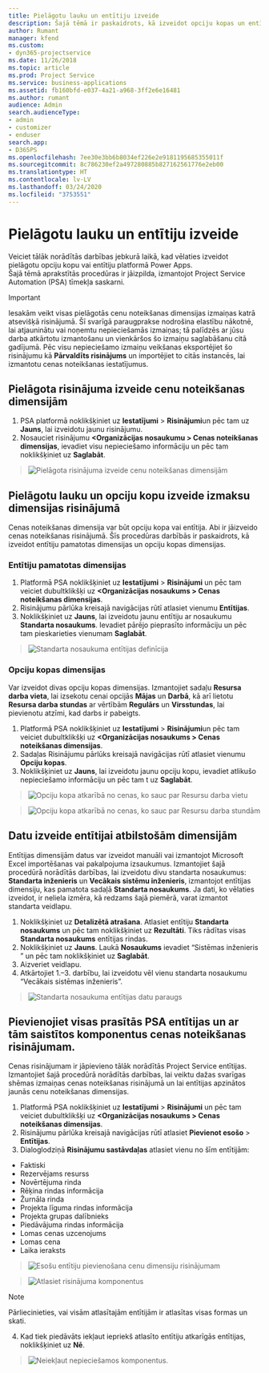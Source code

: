 ```yaml
---
title: Pielāgotu lauku un entītiju izveide
description: Šajā tēmā ir paskaidrots, kā izveidot opciju kopas un entītijas jūsu risinājumā Power Apps platformā.
author: Rumant
manager: kfend
ms.custom:
- dyn365-projectservice
ms.date: 11/26/2018
ms.topic: article
ms.prod: Project Service
ms.service: business-applications
ms.assetid: fb160bfd-e037-4a21-a968-3ff2e6e16481
ms.author: rumant
audience: Admin
search.audienceType:
- admin
- customizer
- enduser
search.app:
- D365PS
ms.openlocfilehash: 7ee30e3bb6b8034ef226e2e9181195685355011f
ms.sourcegitcommit: 8c786230ef2a497280885b827162561776e2eb00
ms.translationtype: HT
ms.contentlocale: lv-LV
ms.lasthandoff: 03/24/2020
ms.locfileid: "3753551"
---
```

# <a name="create-custom-fields-and-entities"></a>Pielāgotu lauku un entītiju izveide 

Veiciet tālāk norādītās darbības jebkurā laikā, kad vēlaties izveidot pielāgotu opciju kopu vai entītiju platformā Power Apps.  
Šajā tēmā aprakstītās procedūras ir jāizpilda, izmantojot Project Service Automation (PSA) tīmekļa saskarni.

> [!IMPORTANT]
> Iesakām veikt visas pielāgotās cenu noteikšanas dimensijas izmaiņas katrā atsevišķā risinājumā. Šī svarīgā paraugprakse nodrošina elastību nākotnē, lai atjauninātu vai noņemtu nepieciešamās izmaiņas; tā palīdzēs ar jūsu darba atkārtotu izmantošanu un vienkāršos šo izmaiņu saglabāšanu citā gadījumā. Pēc visu nepieciešamo izmaiņu veikšanas eksportējiet šo risinājumu kā **Pārvaldīts risinājums** un importējiet to citās instancēs, lai izmantotu cenas noteikšanas iestatījumus.


## <a name="create-a-custom-solution-for-pricing-dimensions"></a>Pielāgota risinājuma izveide cenu noteikšanas dimensijām
1. PSA platformā noklikšķiniet uz **Iestatījumi** > **Risinājumi**un pēc tam uz **Jauns**, lai izveidotu jaunu risinājumu. 
2. Nosauciet risinājumu **\<Organizācijas nosaukumu > Cenas noteikšanas dimensijas**, ievadiet visu nepieciešamo informāciju un pēc tam noklikšķiniet uz **Saglabāt**.

> ![Pielāgota risinājuma izveide cenu noteikšanas dimensijām](media/Creation-of-custom-pricing-dimension-solution.PNG)
  
## <a name="create-custom-fields-and-option-sets-in-the-pricing-dimension-solution"></a>Pielāgotu lauku un opciju kopu izveide izmaksu dimensijas risinājumā

Cenas noteikšanas dimensija var būt opciju kopa vai entītija. Abi ir jāizveido cenas noteikšanas risinājumā. Šīs procedūras darbībās ir paskaidrots, kā izveidot entītiju pamatotas dimensijas un opciju kopas dimensijas.

### <a name="entity-based-dimensions"></a>Entītiju pamatotas dimensijas

1. Platformā PSA noklikšķiniet uz **Iestatījumi** > **Risinājumi** un pēc tam veiciet dubultklikšķi uz **\<Organizācijas nosaukums > Cenas noteikšanas dimensijas**.
2. Risinājumu pārlūka kreisajā navigācijas rūtī atlasiet vienumu **Entītijas**.
3. Noklikšķiniet uz **Jauns**, lai izveidotu jaunu entītiju ar nosaukumu **Standarta nosaukums**. Ievadiet pārējo pieprasīto informāciju un pēc tam pieskarieties vienumam **Saglabāt**.

> ![Standarta nosaukuma entītijas definīcija](media/Standard-Title-entity-definition.png)


### <a name="option-set-based-dimensions"></a>Opciju kopas dimensijas 
Var izveidot divas opciju kopas dimensijas. Izmantojiet sadaļu **Resursa darba vieta**, lai izsekotu cenai opcijās **Mājas** un **Darbā**, kā arī lietotu **Resursa darba stundas** ar vērtībām **Regulārs** un **Virsstundas**, lai pievienotu atzīmi, kad darbs ir pabeigts.


1. Platformā PSA noklikšķiniet uz **Iestatījumi** > **Risinājumi**un pēc tam veiciet dubultklikšķi uz **\<Organizācijas nosaukums > Cenas noteikšanas dimensijas**. 
2. Sadaļas Risinājumu pārlūks kreisajā navigācijas rūtī atlasiet vienumu **Opciju kopas**. 
3. Noklikšķiniet uz **Jauns**, lai izveidotu jaunu opciju kopu, ievadiet atlikušo nepieciešamo informāciju un pēc tam t uz **Saglabāt**.

> ![Opciju kopa atkarībā no cenas, ko sauc par Resursu darba vietu ](media/Option-set-PD-called-Resource-Work-Location.png)

> ![Opciju kopa atkarībā no cenas, ko sauc par Resursu darba stundām ](media/Option-set-PD-called-Resource-Work-Hours.PNG)


## <a name="create-data-for-entity-based-dimensions"></a>Datu izveide entītijai atbilstošām dimensijām

Entītijas dimensijām datus var izveidot manuāli vai izmantojot Microsoft Excel importēšanas vai pakalpojuma izsaukumus. Izmantojiet šajā procedūrā norādītās darbības, lai izveidotu divu standarta nosaukumus: **Standarta inženieris** un **Vecākais sistēmu inženieris**, izmantojot entītijas dimensiju, kas pamatota sadaļā **Standarta nosaukums**. Ja dati, ko vēlaties izveidot, ir neliela izmēra, kā redzams šajā piemērā, varat izmantot standarta veidlapu.

1. Noklikšķiniet uz **Detalizētā atrašana**. Atlasiet entītiju **Standarta nosaukums** un pēc tam noklikšķiniet uz **Rezultāti**. Tiks rādītas visas **Standarta nosaukums** entītijas rindas.
2. Noklikšķiniet uz **Jauns**. Laukā **Nosaukums** ievadiet “Sistēmas inženieris ” un pēc tam noklikšķiniet uz **Saglabāt**.
3. Aizveriet veidlapu. 
4. Atkārtojiet 1.–3. darbību, lai izveidotu vēl vienu standarta nosaukumu “Vecākais sistēmas inženieris”.

> ![Standarta nosaukuma entītijas datu paraugs ](media/ST-data.png)

## <a name="add-all-required-psa-entities-and-related-components-to-the-pricing-dimension-solution"></a>Pievienojiet visas prasītās PSA entītijas un ar tām saistītos komponentus cenas noteikšanas risinājumam.
Cenas risinājumam ir jāpievieno tālāk norādītās Project Service entītijas. Izmantojiet šajā procedūrā norādītās darbības, lai veiktu dažas svarīgas shēmas izmaiņas cenas noteikšanas risinājumā un lai entītijas apzinātos jaunās cenu noteikšanas dimensijas.

1. Platformā PSA noklikšķiniet uz **Iestatījumi** > **Risinājumi** un pēc tam veiciet dubultklikšķi uz **\<Organizācijas nosaukums > Cenas noteikšanas dimensijas**. 
2. Risinājumu pārlūka kreisajā navigācijas rūtī atlasiet **Pievienot esošo** > **Entītijas**.
3. Dialoglodziņā **Risinājumu sastāvdaļas** atlasiet vienu no šīm entītijām:

- Faktiski
- Rezervējams resurss
- Novērtējuma rinda
- Rēķina rindas informācija
- Žurnāla rinda
- Projekta līguma rindas informācija
- Projekta grupas dalībnieks
- Piedāvājuma rindas informācija
- Lomas cenas uzcenojums
- Lomas cena 
- Laika ieraksts 

> ![Esošu entītiju pievienošana cenu dimensiju risinājumam](media/Existing-entities-to-PD-solution.png)

> ![Atlasiet risinājuma komponentus](media/Dimension-Components.png)

> [!NOTE]
> Pārliecinieties, vai visām atlasītajām entītijām ir atlasītas visas formas un skati.

4. Kad tiek piedāvāts iekļaut iepriekš atlasīto entītiju atkarīgās entītijas, noklikšķiniet uz **Nē**.

> ![Neiekļaut nepieciešamos komponentus.](media/Do-not-include-required.png)


